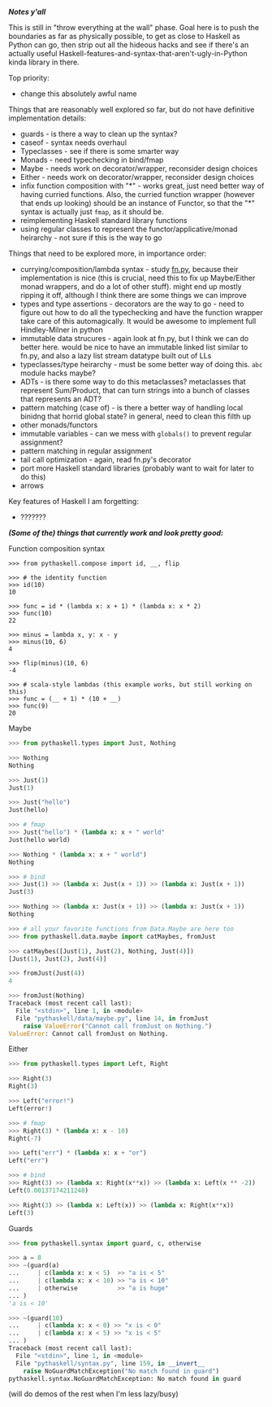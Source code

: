 ***Notes y'all***

This is still in "throw everything at the wall" phase. Goal here is to push the
boundaries as far as physically possible, to get as close to Haskell as Python
can go, then strip out all the hideous hacks and see if there's an actually
useful Haskell-features-and-syntax-that-aren't-ugly-in-Python kinda library in
there.

Top priority:
* change this absolutely awful name

Things that are reasonably well explored so far, but do not have definitive
implementation details:
* guards - is there a way to clean up the syntax?
* caseof - syntax needs overhaul
* Typeclasses - see if there is some smarter way
* Monads - need typechecking in bind/fmap
* Maybe - needs work on decorator/wrapper, reconsider design choices
* Either - needs work on decorator/wrapper, reconsider design choices
* infix function composition with "\*" - works great, just need better way of
  having curried functions. Also, the curried function wrapper (however that
  ends up looking) should be an instance of Functor, so that the "\*" syntax is
  actually just `fmap`, as it should be.
* reimplementing Haskell standard library functions
* using regular classes to represent the functor/applicative/monad heirarchy -
  not sure if this is the way to go

Things that need to be explored more, in importance order:
* currying/composition/lambda syntax - study
  [fn.py](https://github.com/kachayev/fn.py), because their implementation is
  nice (this is crucial, need this to fix up Maybe/Either monad wrappers, and
  do a lot of other stuff). might end up mostly ripping it off, although I
  think there are some things we can improve
* types and type assertions - decorators are the way to go - need to figure out
  how to do all the typechecking and have the function wrapper take care of
  this automagically. It would be awesome to implement full Hindley-Milner in
  python
* immutable data strucures - again look at fn.py, but I think we can do better
  here. would be nice to have an immutable linked list similar to fn.py, and
  also a lazy list stream datatype built out of LLs
* typeclasses/type heirarchy - must be some better way of doing this. `abc`
  module hacks maybe?
* ADTs - is there some way to do this metaclasses? metaclasses that represent
  Sum/Product, that can turn strings into a bunch of classes that represents an
  ADT?
* pattern matching (case of) - is there a better way of handling local binidng
  that horrid global state? in general, need to clean this filth up
* other monads/functors
* immutable variables - can we mess with `globals()` to prevent regular
  assignment?
* pattern matching in regular assignment
* tail call optimization - again, read fn.py's decorator
* port more Haskell standard libraries (probably want to wait for later to do
  this)
* arrows


Key features of Haskell I am forgetting:
* ???????


***(Some of the) things that currently work and look pretty good:***

Function composition syntax
```
>>> from pythaskell.compose import id, __, flip

>>> # the identity function
>>> id(10)
10

>>> func = id * (lambda x: x + 1) * (lambda x: x * 2)
>>> func(10)
22

>>> minus = lambda x, y: x - y
>>> minus(10, 6)
4

>>> flip(minus)(10, 6)
-4

>>> # scala-style lambdas (this example works, but still working on this)
>>> func = (__ + 1) * (10 + __)
>>> func(9)
20
```

Maybe

```python
>>> from pythaskell.types import Just, Nothing

>>> Nothing
Nothing

>>> Just(1)
Just(1)

>>> Just("hello")
Just(hello)

>>> # fmap
>>> Just("hello") * (lambda x: x + " world"
Just(hello world)

>>> Nothing * (lambda x: x + " world")
Nothing

>>> # bind
>>> Just(1) >> (lambda x: Just(x + 1)) >> (lambda x: Just(x + 1))
Just(3)

>>> Nothing >> (lambda x: Just(x + 1)) >> (lambda x: Just(x + 1))
Nothing

>>> # all your favorite functions from Data.Maybe are here too
>>> from pythaskell.data.maybe import catMaybes, fromJust

>>> catMaybes([Just(1), Just(2), Nothing, Just(4)])
[Just(1), Just(2), Just(4)]

>>> fromJust(Just(4))
4

>>> fromJust(Nothing)
Traceback (most recent call last):
  File "<stdin>", line 1, in <module>
  File "pythaskell/data/maybe.py", line 14, in fromJust
    raise ValueError("Cannot call fromJust on Nothing.")
ValueError: Cannot call fromJust on Nothing.
```


Either

```python
>>> from pythaskell.types import Left, Right

>>> Right(3)
Right(3)

>>> Left("error!")
Left(error!)

>>> # fmap
>>> Right(3) * (lambda x: x - 10)
Right(-7)

>>> Left("err") * (lambda x: x + "or")
Left("err")

>>> # bind
>>> Right(3) >> (lambda x: Right(x**x)) >> (lambda x: Left(x ** -2))
Left(0.00137174211248)

>>> Right(3) >> (lambda x: Left(x)) >> (lambda x: Right(x**x))
Left(3)
```

Guards

```python
>>> from pythaskell.syntax import guard, c, otherwise

>>> a = 8
>>> ~(guard(a)
...     | c(lambda x: x < 5)  >> "a is < 5"
...     | c(lambda x: x < 10) >> "a is < 10"
...     | otherwise           >> "a is huge"
... )
'a is < 10'

>>> ~(guard(10)
...     | c(lambda x: x < 0) >> "x is < 0"
...     | c(lambda x: x < 5) >> "x is < 5"
... )
Traceback (most recent call last):
  File "<stdin>", line 1, in <module>
  File "pythaskell/syntax.py", line 159, in __invert__
    raise NoGuardMatchException("No match found in guard")
pythaskell.syntax.NoGuardMatchException: No match found in guard
```

(will do demos of the rest when I'm less lazy/busy)
